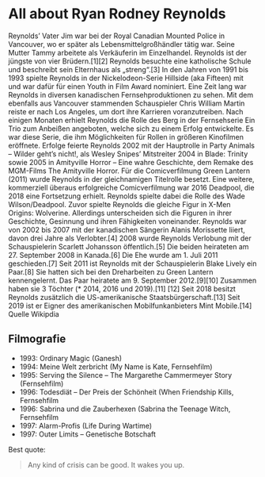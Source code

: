 # All about Ryan Rodney Reynolds
Reynolds’ Vater Jim war bei der Royal Canadian Mounted Police in Vancouver, wo er später als Lebensmittelgroßhändler tätig war. Seine Mutter Tammy arbeitete als Verkäuferin im Einzelhandel. Reynolds ist der jüngste von vier Brüdern.[1][2] Reynolds besuchte eine katholische Schule und beschreibt sein Elternhaus als „streng“.[3] In den Jahren von 1991 bis 1993 spielte Reynolds in der Nickelodeon-Serie Hillside (aka Fifteen) mit und war dafür für einen Youth in Film Award nominiert. Eine Zeit lang war Reynolds in diversen kanadischen Fernsehproduktionen zu sehen. Mit dem ebenfalls aus Vancouver stammenden Schauspieler Chris William Martin reiste er nach Los Angeles, um dort ihre Karrieren voranzutreiben. Nach einigen Monaten erhielt Reynolds die Rolle des Berg in der Fernsehserie Ein Trio zum Anbeißen angeboten, welche sich zu einem Erfolg entwickelte. Es war diese Serie, die ihm Möglichkeiten für Rollen in größeren Kinofilmen eröffnete. Erfolge feierte Reynolds 2002 mit der Hauptrolle in Party Animals – Wilder geht’s nicht!, als Wesley Snipes’ Mitstreiter 2004 in Blade: Trinity sowie 2005 in Amityville Horror – Eine wahre Geschichte, dem Remake des MGM-Films The Amityville Horror. Für die Comicverfilmung Green Lantern (2011) wurde Reynolds in der gleichnamigen Titelrolle besetzt. Eine weitere, kommerziell überaus erfolgreiche Comicverfilmung war 2016 Deadpool, die 2018 eine Fortsetzung erhielt. Reynolds spielte dabei die Rolle des Wade Wilson/Deadpool. Zuvor spielte Reynolds die gleiche Figur in X-Men Origins: Wolverine. Allerdings unterscheiden sich die Figuren in ihrer Geschichte, Gesinnung und ihren Fähigkeiten voneinander. Reynolds war von 2002 bis 2007 mit der kanadischen Sängerin Alanis Morissette liiert, davon drei Jahre als Verlobter.[4] 2008 wurde Reynolds Verlobung mit der Schauspielerin Scarlett Johansson öffentlich.[5] Die beiden heirateten am 27. September 2008 in Kanada.[6] Die Ehe wurde am 1. Juli 2011 geschieden.[7] Seit 2011 ist Reynolds mit der Schauspielerin Blake Lively ein Paar.[8] Sie hatten sich bei den Dreharbeiten zu Green Lantern kennengelernt. Das Paar heiratete am 9. September 2012.[9][10] Zusammen haben sie 3 Töchter (* 2014, 2016 und 2019).[11] [12] Seit 2018 besitzt Reynolds zusätzlich die US-amerikanische Staatsbürgerschaft.[13] Seit 2019 ist er Eigner des amerikanischen Mobilfunkanbieters Mint Mobile.[14] Quelle Wikipdia

## Filmografie

* 1993: Ordinary Magic (Ganesh)
* 1994: Meine Welt zerbricht (My Name is Kate, Fernsehfilm)
* 1995: Serving the Silence – The Margarethe Cammermeyer Story (Fernsehfilm)
* 1996: Todesdiät – Der Preis der Schönheit (When Friendship Kills, Fernsehfilm
* 1996: Sabrina und die Zauberhexen (Sabrina the Teenage Witch, Fernsehfilm
* 1997: Alarm-Profis (Life During Wartime)
* 1997: Outer Limits – Genetische Botschaft

Best quote:
> Any kind of crisis can be good. It wakes you up.